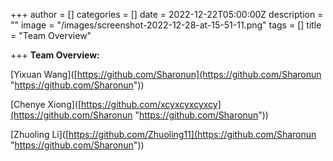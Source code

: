 +++
author = []
categories = []
date = 2022-12-22T05:00:00Z
description = ""
image = "/images/screenshot-2022-12-28-at-15-51-11.png"
tags = []
title = "Team Overview"

+++
**Team Overview:**

\[Yixuan Wang\]([https://github.com/Sharonun](https://github.com/Sharonun "https://github.com/Sharonun"))

\[Chenye Xiong\]([https://github.com/xcyxcyxcyxcy](https://github.com/Sharonun "https://github.com/Sharonun"))

\[Zhuoling Li\]([https://github.com/Zhuoling11](https://github.com/Sharonun "https://github.com/Sharonun"))